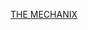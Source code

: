 ---
layout: post
wordpress_id: 800
wordpress_url: http://noesbueno.com/archives/800
date: '2010-10-07 10:59:37 -0500'
date_gmt: '2010-10-07 15:59:37 -0500'
body: |
  <p><a href="http://eduardos.tumblr.com/post/1258916962">THE MECHANIX</a></p>
---